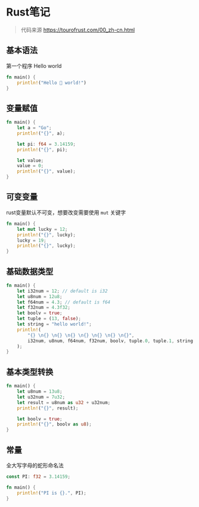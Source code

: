 # Rust笔记


> 代码来源 https://tourofrust.com/00_zh-cn.html

## 基本语法

第一个程序 Hello world

```rust
fn main() {
    println!("Hello 🦀 world!")
}
```


## 变量赋值

```rust
fn main() {
    let a = "Go";
    println!("{}", a);

    let pi: f64 = 3.14159;
    println!("{}", pi);

    let value;
    value = 0;
    println!("{}", value);
}
```

## 可变变量

rust变量默认不可变，想要改变需要使用 `mut` 关键字

```rust
fn main() {
    let mut lucky = 12;
    println!("{}", lucky);
    lucky = 19;
    println!("{}", lucky);
}
```

## 基础数据类型

```rust
fn main() {
    let i32num = 12; // default is i32
    let u8num = 12u8;
    let f64num = 4.3; // default is f64
    let f32num = 4.3f32;
    let boolv = true;
    let tuple = (13, false);
    let string = "hello world!";
    println!(
        "{} \n{} \n{} \n{} \n{} \n{} \n{} \n{}",
        i32num, u8num, f64num, f32num, boolv, tuple.0, tuple.1, string
    );
}
```


## 基本类型转换

```rust
fn main() {
    let u8num = 13u8;
    let u32num = 7u32;
    let result = u8num as u32 + u32num;
    println!("{}", result);

    let boolv = true;
    println!("{}", boolv as u8);
}
```


## 常量

全大写字母的蛇形命名法

```rust
const PI: f32 = 3.14159;

fn main() {
    println!("PI is {}.", PI);
}
```
